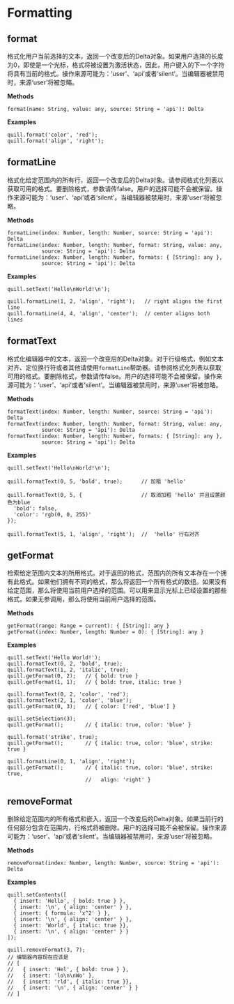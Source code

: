 # Formatting

## format

格式化用户当前选择的文本，返回一个改变后的Delta对象。如果用户选择的长度为0，即使是一个光标，格式将被设置为激活状态，因此，用户键入的下一个字符将具有当前的格式。操作来源可能为：‘user’、‘api’或者‘silent’。当编辑器被禁用时，来源‘user’将被忽略。

**Methods**

```
format(name: String, value: any, source: String = 'api'): Delta
```

**Examples**

```
quill.format('color', 'red');
quill.format('align', 'right');
```

## formatLine

格式化给定范围内的所有行，返回一个改变后的Delta对象。请参阅格式化列表以获取可用的格式。要删除格式，参数请传false。用户的选择可能不会被保留。操作来源可能为：‘user’、‘api’或者‘silent’。当编辑器被禁用时，来源‘user’将被忽略。

**Methods**

```
formatLine(index: Number, length: Number, source: String = 'api'): Delta
formatLine(index: Number, length: Number, format: String, value: any,
           source: String = 'api'): Delta
formatLine(index: Number, length: Number, formats: { [String]: any },
           source: String = 'api'): Delta
```

**Examples**

```
quill.setText('Hello\nWorld!\n');

quill.formatLine(1, 2, 'align', 'right');   // right aligns the first line
quill.formatLine(4, 4, 'align', 'center');  // center aligns both lines
```

## formatText

格式化编辑器中的文本，返回一个改变后的Delta对象。对于行级格式，例如文本对齐、定位换行符或者其他请使用`formatLine`帮助器。请参阅格式化列表以获取可用的格式。要删除格式，参数请传false。用户的选择可能不会被保留。操作来源可能为：‘user’、‘api’或者‘silent’。当编辑器被禁用时，来源‘user’将被忽略。

**Methods**

```
formatText(index: Number, length: Number, source: String = 'api'): Delta
formatText(index: Number, length: Number, format: String, value: any,
           source: String = 'api'): Delta
formatText(index: Number, length: Number, formats: { [String]: any },
           source: String = 'api'): Delta
```

**Examples**

```
quill.setText('Hello\nWorld!\n');

quill.formatText(0, 5, 'bold', true);      // 加粗 'hello'

quill.formatText(0, 5, {                   // 取消加粗 'hello' 并且设置颜色为blue
  'bold': false,
  'color': 'rgb(0, 0, 255)'
});

quill.formatText(5, 1, 'align', 'right');  //  'hello' 行右对齐
```

## getFormat

检索给定范围内文本的所用格式。对于返回的格式，范围内的所有文本存在一个拥有此格式。如果他们拥有不同的格式，那么将返回一个所有格式的数组。如果没有给定范围，那么将使用当前用户选择的范围。可以用来显示光标上已经设置的那些格式。如果无参调用，那么将使用当前用户选择的范围。

**Methods**

```
getFormat(range: Range = current): { [String]: any }
getFormat(index: Number, length: Number = 0): { [String]: any }
```

**Examples**

```
quill.setText('Hello World!');
quill.formatText(0, 2, 'bold', true);
quill.formatText(1, 2, 'italic', true);
quill.getFormat(0, 2);   // { bold: true }
quill.getFormat(1, 1);   // { bold: true, italic: true }

quill.formatText(0, 2, 'color', 'red');
quill.formatText(2, 1, 'color', 'blue');
quill.getFormat(0, 3);   // { color: ['red', 'blue'] }

quill.setSelection(3);
quill.getFormat();       // { italic: true, color: 'blue' }

quill.format('strike', true);
quill.getFormat();       // { italic: true, color: 'blue', strike: true }

quill.formatLine(0, 1, 'align', 'right');
quill.getFormat();       // { italic: true, color: 'blue', strike: true,
                         //   align: 'right' }
```

## removeFormat

删除给定范围内的所有格式和嵌入，返回一个改变后的Delta对象。如果当前行的任何部分包含在范围内，行格式将被删除。用户的选择可能不会被保留。操作来源可能为：‘user’、‘api’或者‘silent’。当编辑器被禁用时，来源‘user’将被忽略。

**Methods**

```
removeFormat(index: Number, length: Number, source: String = 'api'): Delta
```

**Examples**

```
quill.setContents([
  { insert: 'Hello', { bold: true } },
  { insert: '\n', { align: 'center' } },
  { insert: { formula: 'x^2' } },
  { insert: '\n', { align: 'center' } },
  { insert: 'World', { italic: true }},
  { insert: '\n', { align: 'center' } }
]);

quill.removeFormat(3, 7);
// 编辑器内容现在应该是
// [
//   { insert: 'Hel', { bold: true } },
//   { insert: 'lo\n\nWo' },
//   { insert: 'rld', { italic: true }},
//   { insert: '\n', { align: 'center' } }
// ]
```
